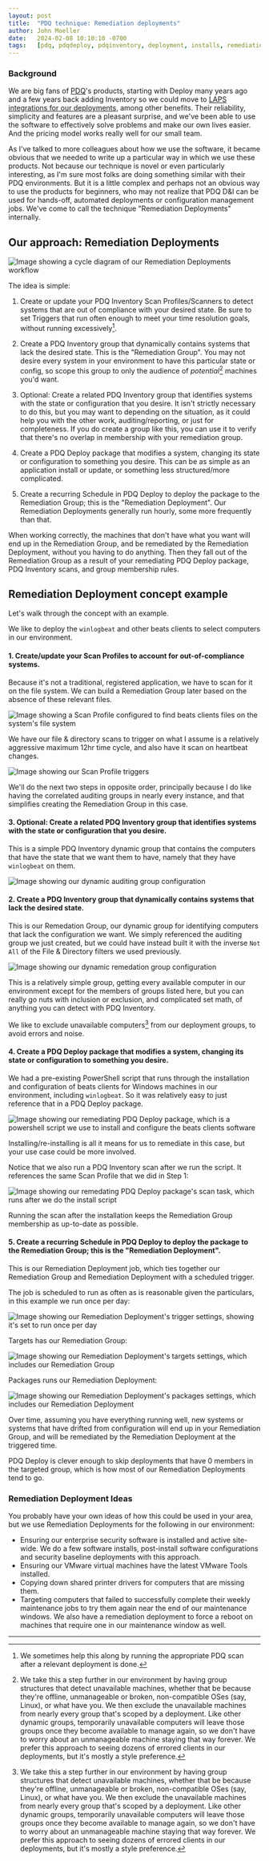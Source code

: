 ```yaml
---
layout: post
title:  "PDQ technique: Remediation deployments"
author: John Moeller
date:   2024-02-08 10:10:10 -0700
tags:   [pdq, pdqdeploy, pdqinventory, deployment, installs, remediation, automation]
---
```


### Background ###

We are big fans of [PDQ](https://www.pdq.com)'s products, starting with Deploy many years ago and a few years back adding Inventory so we could move to [LAPS integrations for our deployments](https://help.pdq.com/hc/en-us/articles/115001132352-LAPS-Integration-with-PDQ-Inventory-and-PDQ-Deploy), among other benefits. Their reliability, simplicity and features are a pleasant surprise, and we've been able to use the software to effectively solve problems and make our own lives easier. And the pricing model works really well for our small team. 

As I've talked to more colleagues about how we use the software, it became obvious that we needed to write up a particular way in which we use these products. Not because our technique is novel or even particularly interesting, as I'm sure most folks are doing something similar with their PDQ environments. But it is a little complex and perhaps not an obvious way to use the products for beginners, who may not realize that PDQ D&I can be used for hands-off, automated deployments or configuration management jobs. We've come to call the technique "Remediation Deployments" internally. 

## Our approach: Remediation Deployments ##

![Image showing a cycle diagram of our Remediation Deployments workflow](/assets/images/24-02-pdq-remediation/misartg-pdq-remediation-cycle-diagram.png)

The idea is simple:

1. Create or update your PDQ Inventory Scan Profiles/Scanners to detect systems that are out of compliance with your desired state. Be sure to set Triggers that run often enough to meet your time resolution goals, without running excessively[^fn-runningscansafterdeployments]. 

2. Create a PDQ Inventory group that dynamically contains systems that lack the desired state. This is the "Remediation Group". You may not desire every system in your environment to have this particular state or config, so scope this group to only the audience of *potential*[^fn-temporarilyunavailablecomputers] machines you'd want.

3. Optional: Create a related PDQ Inventory group that identifies systems with the state or configuration that you desire. It isn't strictly necessary to do this, but you may want to depending on the situation, as it could help you with the other work, auditing/reporting, or just for completeness. If you do create a group like this, you can use it to verify that there's no overlap in membership with your remediation group.

4. Create a PDQ Deploy package that modifies a system, changing its state or configuration to something you desire. This can be as simple as an application install or update, or something less structured/more complicated.

5. Create a recurring Schedule in PDQ Deploy to deploy the package to the Remediation Group; this is the "Remediation Deployment". Our Remediation Deployments generally run hourly, some more frequently than that.

When working correctly, the machines that don't have what you want will end up in the Remediation Group, and be remediated by the Remediation Deployment, without you having to do anything. Then they fall out of the Remediation Group as a result of your remediating PDQ Deploy package, PDQ Inventory scans, and group membership rules.

[^fn-runningscansafterdeployments]: We sometimes help this along by running the appropriate PDQ scan after a relevant deployment is done. 

[^fn-temporarilyunavailablecomputers]: We take this a step further in our environment by having group structures that detect unavailable machines, whether that be because they're offline, unmanageable or broken, non-compatible OSes (say, Linux), or what have you. We then exclude the unavailable machines from nearly every group that's scoped by a deployment. Like other dynamic groups, temporarily unavailable computers will leave those groups once they become available to manage again, so we don't have to worry about an unmanageable machine staying that way forever. We prefer this approach to seeing dozens of errored clients in our deployments, but it's mostly a style preference. 

## Remediation Deployment concept example ##

Let's walk through the concept with an example. 

We like to deploy the `winlogbeat` and other beats clients to select computers in our environment. 

#### 1. Create/update your Scan Profiles to account for out-of-compliance systems. ####

Because it's not a traditional, registered application, we have to scan for it on the file system. We can build a Remediation Group later based on the absence of these relevant files. 

![Image showing a Scan Profile configured to find beats clients files on the system's file system](/assets/images/24-02-pdq-remediation/misartg-pdq-rg-ex1-step1-1-scanning-for-beats-files.png)

We have our file & directory scans to trigger on what I assume is a relatively aggressive maximum 12hr time cycle, and also have it scan on heartbeat changes. 

![Image showing our Scan Profile triggers](/assets/images/24-02-pdq-remediation/misartg-pdq-rg-ex1-step1-2-triggers.png)

We'll do the next two steps in opposite order, principally because I do like having the correlated auditing groups in nearly every instance, and that simplifies creating the Remediation Group in this case. 

#### 3. Optional: Create a related PDQ Inventory group that identifies systems with the state or configuration that you desire. ####

This is a simple PDQ Inventory dynamic group that contains the computers that have the state that we want them to have, namely that they have `winlogbeat` on them. 

![Image showing our dynamic auditing group configuration](/assets/images/24-02-pdq-remediation/misartg-pdq-rg-ex1-step3-auditing-group.png)

#### 2. Create a PDQ Inventory group that dynamically contains systems that lack the desired state. ####

This is our Remedation Group, our dynamic group for identifying computers that lack the configuration we want. We simply referenced the auditing group we just created, but we could have instead built it with the inverse `Not All` of the File & Directory filters we used previously. 

![Image showing our dynamic remedation group configuration](/assets/images/24-02-pdq-remediation/misartg-pdq-rg-ex1-step2-remediation-group.png)

This is a relatively simple group, getting every available computer in our environment except for the members of groups listed here, but you can really go nuts with inclusion or exclusion, and complicated set math, of anything you can detect with PDQ Inventory. 

We like to exclude unavailable computers[^fn-temporarilyunavailablecomputers] from our deployment groups, to avoid errors and noise. 

#### 4. Create a PDQ Deploy package that modifies a system, changing its state or configuration to something you desire. ####

We had a pre-existing PowerShell script that runs through the installation and configuration of beats clients for Windows machines in our environment, including `winlogbeat`. So it was relatively easy to just reference that in a PDQ Deploy package. 

![Image showing our remediating PDQ Deploy package, which is a powershell script we use to install and configure the beats clients software](/assets/images/24-02-pdq-remediation/misartg-pdq-rg-ex1-step4-1-remediating-package.png)

Installing/re-installing is all it means for us to remediate in this case, but your use case could be more involved. 

Notice that we also run a PDQ Inventory scan after we run the script. It references the same Scan Profile that we did in Step 1:

![Image showing our remedating PDQ Deploy package's scan task, which runs after we do the install script](/assets/images/24-02-pdq-remediation/misartg-pdq-rg-ex1-step4-1-remediating-package.png)

Running the scan after the installation keeps the Remediation Group membership as up-to-date as possible. 

#### 5. Create a recurring Schedule in PDQ Deploy to deploy the package to the Remediation Group; this is the "Remediation Deployment". ####

This is our Remediation Deployment job, which ties together our Remediation Group and Remediation Deployment with a scheduled trigger. 

The job is scheduled to run as often as is reasonable given the particulars, in this example we run once per day:

![Image showing our Remediation Deployment's trigger settings, showing it's set to run once per day](/assets/images/24-02-pdq-remediation/misartg-pdq-rg-ex1-step5-1-triggered-daily.png)

Targets has our Remediation Group:

![Image showing our Remediation Deployment's targets settings, which includes our Remediation Group](/assets/images/24-02-pdq-remediation/misartg-pdq-rg-ex1-step5-2-targets-rg.png)

Packages runs our Remediation Deployment:

![Image showing our Remediation Deployment's packages settings, which includes our Remediation Deployment](/assets/images/24-02-pdq-remediation/misartg-pdq-rg-ex1-step5-2-targets-rg.png)

Over time, assuming you have everything running well, new systems or systems that have drifted from configuration will end up in your Remediation Group, and will be remediated by the Remediation Deployment at the triggered time. 

PDQ Deploy is clever enough to skip deployments that have 0 members in the targeted group, which is how most of our Remediation Deployments tend to go. 

### Remediation Deployment Ideas ###

You probably have your own ideas of how this could be used in your area, but we use Remediation Deployments for the following in our environment:

- Ensuring our enterprise security software is installed and active site-wide. We do a few software installs, post-install software configurations and security baseline deployments with this approach. 
- Ensuring our VMware virtual machines have the latest VMware Tools installed. 
- Copying down shared printer drivers for computers that are missing them. 
- Targeting computers that failed to successfully complete their weekly maintenance jobs to try them again near the end of our maintenance windows. We also have a remediation deployment to force a reboot on machines that require one in our maintenance window as well. 


---

